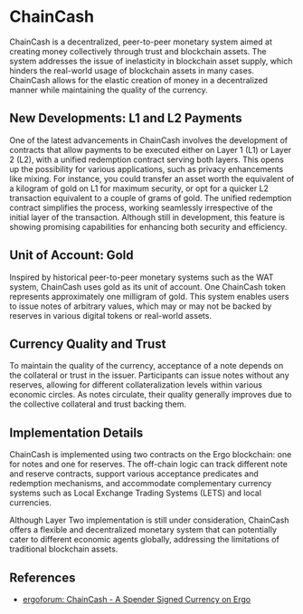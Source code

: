 # ChainCash

ChainCash is a decentralized, peer-to-peer monetary system aimed at creating money collectively through trust and blockchain assets. The system addresses the issue of inelasticity in blockchain asset supply, which hinders the real-world usage of blockchain assets in many cases. ChainCash allows for the elastic creation of money in a decentralized manner while maintaining the quality of the currency.

## New Developments: L1 and L2 Payments

One of the latest advancements in ChainCash involves the development of contracts that allow payments to be executed either on Layer 1 (L1) or Layer 2 (L2), with a unified redemption contract serving both layers. This opens up the possibility for various applications, such as privacy enhancements like mixing. For instance, you could transfer an asset worth the equivalent of a kilogram of gold on L1 for maximum security, or opt for a quicker L2 transaction equivalent to a couple of grams of gold. The unified redemption contract simplifies the process, working seamlessly irrespective of the initial layer of the transaction. Although still in development, this feature is showing promising capabilities for enhancing both security and efficiency.

## Unit of Account: Gold

Inspired by historical peer-to-peer monetary systems such as the WAT system, ChainCash uses gold as its unit of account. One ChainCash token represents approximately one milligram of gold. This system enables users to issue notes of arbitrary values, which may or may not be backed by reserves in various digital tokens or real-world assets.

## Currency Quality and Trust

To maintain the quality of the currency, acceptance of a note depends on the collateral or trust in the issuer. Participants can issue notes without any reserves, allowing for different collateralization levels within various economic circles. As notes circulate, their quality generally improves due to the collective collateral and trust backing them.

## Implementation Details

ChainCash is implemented using two contracts on the Ergo blockchain: one for notes and one for reserves. The off-chain logic can track different note and reserve contracts, support various acceptance predicates and redemption mechanisms, and accommodate complementary currency systems such as Local Exchange Trading Systems (LETS) and local currencies.

Although Layer Two implementation is still under consideration, ChainCash offers a flexible and decentralized monetary system that can potentially cater to different economic agents globally, addressing the limitations of traditional blockchain assets.

## References

- [ergoforum: ChainCash - A Spender Signed Currency on Ergo](https://www.ergoforum.org/t/chaincash-a-spender-signed-currency-on-ergo/4015)
